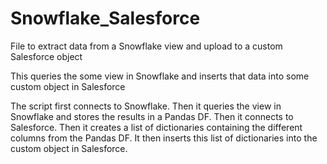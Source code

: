 # Snowflake_Salesforce
File to extract data from a Snowflake view and upload to a custom Salesforce object


This queries the some view in Snowflake and inserts that data into some custom object in Salesforce

The script first connects to Snowflake. 
Then it queries the view in Snowflake and stores the results in a Pandas DF. 
Then it connects to Salesforce. 
Then it creates a list of dictionaries containing the different columns from the Pandas DF. 
It then inserts this list of dictionaries into the custom object in Salesforce.
